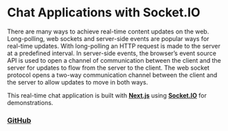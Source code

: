 # Chat Applications with Socket.IO

There are many ways to achieve real-time content updates on the web. Long-polling, web sockets and server-side events are popular ways for real-time updates. With long-polling an HTTP request is made to the server at a predefined interval. In server-side events, the browser’s event source API is used to open a channel of communication between the client and the server for updates to flow from the server to the client. The web socket protocol opens a two-way communication channel between the client and the server to allow updates to move in both ways.

This real-time chat application is built with **[Next.js](https://nextjs.org/)** using **[Socket.IO](https://socket.io/)** for demonstrations.


<!-- ### Docker: docker run -p 3000:3000 jglchen/nextjs-socket-chat -->
### [GitHub](https://github.com/jglchen/nextjs-socket-chat)
